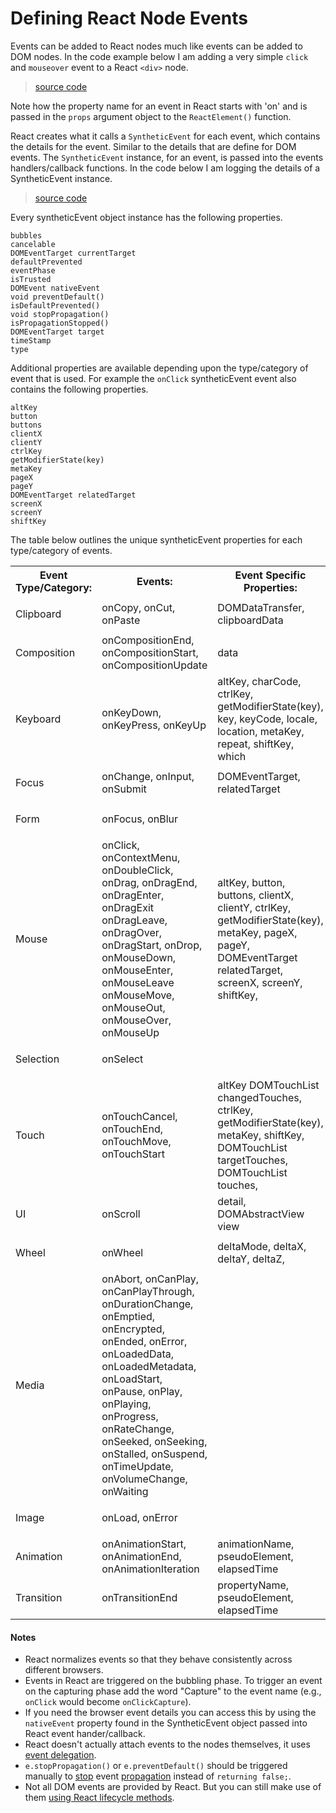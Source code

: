 # Defining React Node Events

Events can be added to React nodes much like events can be added to DOM nodes. In the code example below I am adding a very simple `click` and `mouseover` event to a React `<div>` node.

> [source code](https://jsfiddle.net/ct5acw2y/#tabs=js,result,html,resources)

Note how the property name for an event in React starts with 'on' and is passed in the `props` argument object to the `ReactElement()` function.

React creates what it calls a `SyntheticEvent` for each event, which contains the details for the event. Similar to the details that are define for DOM events. The `SyntheticEvent` instance, for an event, is passed into the events handlers/callback functions. In the code below I am logging the details of a SyntheticEvent instance.

> [source code](https://jsfiddle.net/9yn5qtxu/#tabs=js,result,html,resources)

Every syntheticEvent object instance has the following properties.

```
bubbles
cancelable
DOMEventTarget currentTarget
defaultPrevented
eventPhase
isTrusted
DOMEvent nativeEvent
void preventDefault()
isDefaultPrevented()
void stopPropagation()
isPropagationStopped()
DOMEventTarget target
timeStamp
type
```

Additional properties are available depending upon the type/category of event that is used. For example the `onClick` syntheticEvent event also contains the following properties.

```
altKey
button
buttons
clientX
clientY
ctrlKey
getModifierState(key)
metaKey
pageX
pageY
DOMEventTarget relatedTarget
screenX
screenY
shiftKey
```

The table below outlines the unique syntheticEvent properties for each type/category of events.

<table>
<tr>
<th>Event Type/Category:</th>
<th>Events:</th>
<th>Event Specific Properties:</th>
</tr>
  <tr>
  	<td><p>Clipboard</p></td>
    <td>onCopy, onCut, onPaste</td>
	<td>DOMDataTransfer, clipboardData</td>
  </tr>
  <tr>
  	<td><p>Composition</p></td>
    <td>onCompositionEnd, onCompositionStart, onCompositionUpdate</td>
	<td>data</td>
  </tr>
  <tr>
  	<td><p>Keyboard</p></td>
    <td>onKeyDown, onKeyPress, onKeyUp</td>
	<td>altKey,
charCode,
ctrlKey,
getModifierState(key),
key,
keyCode,
locale,
location,
metaKey,
repeat,
shiftKey,
which</td>
  </tr>
  <tr>
	  <td><p>Focus</p></td>
	<td>onChange, onInput, onSubmit</td>
  <td>DOMEventTarget,  relatedTarget</td>
  </tr>
  <tr>
	<td><p>Form</p></td>
  <td>onFocus, onBlur</td>
  <td></td>
  </tr>
  <tr>
	<td><p>Mouse</p></td>
  <td>onClick, onContextMenu, onDoubleClick, onDrag, onDragEnd, onDragEnter, onDragExit
onDragLeave, onDragOver, onDragStart, onDrop, onMouseDown, onMouseEnter, onMouseLeave
onMouseMove, onMouseOut, onMouseOver, onMouseUp</td>
  <td>altKey,
button,
buttons,
clientX,
clientY,
ctrlKey,
getModifierState(key),
metaKey,
pageX,
pageY,
DOMEventTarget relatedTarget,
screenX,
screenY,
shiftKey,
  </td>
  </tr>
  <tr>
  <td><p>Selection</p></td>
  <td>onSelect</td>
  <td></td>
  </tr>
  <tr>
  <td><p>Touch</p></td>
  <td>onTouchCancel, onTouchEnd, onTouchMove, onTouchStart</td>
  <td>
  altKey
  DOMTouchList changedTouches,
  ctrlKey,
  getModifierState(key),
  metaKey,
  shiftKey,
  DOMTouchList targetTouches,
  DOMTouchList touches,
  </td>
  </tr>
  <tr>
  <td><p>UI</p></td>
  <td>onScroll</td>
  <td>
  detail,
  DOMAbstractView view
  </td>
  </tr>
  <tr>
  <td><p>Wheel</p></td>
  <td>onWheel</td>
  <td>
  deltaMode,
  deltaX,
  deltaY,
  deltaZ,
  </td>
  </tr>

  <tr>
  <td><p>Media</p></td>
  <td>onAbort, onCanPlay, onCanPlayThrough, onDurationChange, onEmptied, onEncrypted, onEnded, onError, onLoadedData, onLoadedMetadata, onLoadStart, onPause, onPlay, onPlaying, onProgress, onRateChange, onSeeked, onSeeking, onStalled, onSuspend, onTimeUpdate, onVolumeChange, onWaiting</td>
  <td></td>
  </tr>

  <tr>
  <td><p>Image</p></td>
  <td>onLoad, onError</td>
  <td></td>
  </tr>

  <tr>
  <td><p>Animation</p></td>
  <td>onAnimationStart, onAnimationEnd, onAnimationIteration</td>
  <td>
  animationName,
  pseudoElement,
  elapsedTime
  </td>
  </tr>

  <tr>
  <td><p>Transition</p></td>
  <td>onTransitionEnd</td>
  <td>
  propertyName,
  pseudoElement,
  elapsedTime
  </td>
  </tr>

</table>


#### Notes

* React normalizes events so that they behave consistently across different browsers.
* Events in React are triggered on the bubbling phase. To trigger an event on the capturing phase add the word "Capture" to the event name (e.g., `onClick` would become `onClickCapture`).
* If you need the browser event details you can access this by using the `nativeEvent` property found in the SyntheticEvent object passed into React event hander/callback.
* React doesn't actually attach events to the nodes themselves, it uses [event delegation](http://domenlightenment.com/#11.14).
* `e.stopPropagation()` or `e.preventDefault()` should be triggered manually to [stop](http://domenlightenment.com/#11.9) event [propagation](http://domenlightenment.com/#11.10) instead of `returning false;`.
* Not all DOM events are provided by React. But you can still make use of them [using React lifecycle methods](https://facebook.github.io/react/tips/dom-event-listeners.html).
